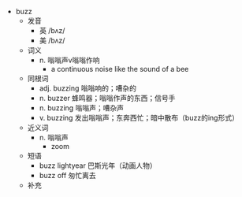 - buzz
  - 发音
    - 英 /bʌz/
    - 美 /bʌz/
  - 词义
    - n. 嗡嗡声v嗡嗡作响
      - a continuous noise like the sound of a  bee 
  - 同根词
    - adj. buzzing 嗡嗡响的；嘈杂的
    - n. buzzer 蜂鸣器；嗡嗡作声的东西；信号手
    - n. buzzing 嗡嗡声；嘈杂声
    - v. buzzing 发出嗡嗡声；东奔西忙；暗中散布（buzz的ing形式）
  - 近义词
    - n. 嗡嗡声
      - zoom
  - 短语
    - buzz lightyear 巴斯光年（动画人物）
    - buzz off 匆忙离去
  - 补充